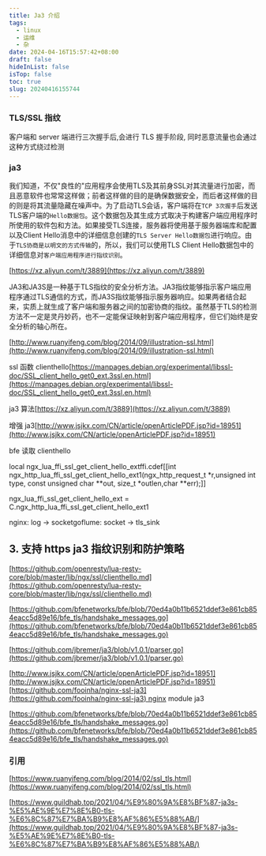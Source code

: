 ```yaml
---
title: Ja3 介绍
tags:
  - linux
  - 运维
  - 杂
date: 2024-04-16T15:57:42+08:00
draft: false
hideInList: false
isTop: false
toc: true
slug: 20240416155744
---
```

### TLS/SSL 指纹

客户端和 server 端进行三次握手后,会进行 TLS 握手阶段, 同时恶意流量也会通过这种方式绕过检测




### ja3

我们知道，不仅"良性的"应用程序会使用TLS及其前身SSL对其流量进行加密，而且恶意软件也常常这样做；前者这样做的目的是确保数据安全，而后者这样做的目的则是将其流量隐藏在噪声中。为了启动TLS会话，客户端将在`TCP 3次握手`后发送TLS客户端的`Hello数据包`。这个数据包及其生成方式取决于构建客户端应用程序时所使用的软件包和方法。如果接受TLS连接，服务器将使用基于服务器端库和配置以及Client Hello消息中的详细信息创建的`TLS Server Hello数据包`进行响应。由于`TLS协商是以明文的方式传输`的，所以，我们可以使用TLS Client Hello数据包中的详细信息对`客户端应用程序进行指纹识别`。

[https://xz.aliyun.com/t/3889](https://xz.aliyun.com/t/3889)

JA3和JA3S是一种基于TLS指纹的安全分析方法。JA3指纹能够指示客户端应用程序通过TLS通信的方式，而JA3S指纹能够指示服务器响应。如果两者结合起来，实质上就生成了客户端和服务器之间的加密协商的指纹。虽然基于TLS的检测方法不一定是灵丹妙药，也不一定能保证映射到客户端应用程序，但它们始终是安全分析的轴心所在。

[http://www.ruanyifeng.com/blog/2014/09/illustration-ssl.html](http://www.ruanyifeng.com/blog/2014/09/illustration-ssl.html)

ssl 函数 clienthello[https://manpages.debian.org/experimental/libssl-doc/SSL_client_hello_get0_ext.3ssl.en.html](https://manpages.debian.org/experimental/libssl-doc/SSL_client_hello_get0_ext.3ssl.en.html)

ja3 算法[https://xz.aliyun.com/t/3889](https://xz.aliyun.com/t/3889)

增强 ja3[http://www.jsjkx.com/CN/article/openArticlePDF.jsp?id=18951](http://www.jsjkx.com/CN/article/openArticlePDF.jsp?id=18951)

bfe 读取 clienthello

local ngx_lua_ffi_ssl_get_client_hello_extffi.cdef[[int ngx_http_lua_ffi_ssl_get_client_hello_ext1(ngx_http_request_t *r,unsigned int type, const unsigned char **out, size_t *outlen,char **err);]]

ngx_lua_ffi_ssl_get_client_hello_ext = C.ngx_http_lua_ffi_ssl_get_client_hello_ext1

nginx: log -> socketgoflume: socket -> tls_sink

## 3. 支持 https ja3 指纹识别和防护策略

[https://github.com/openresty/lua-resty-core/blob/master/lib/ngx/ssl/clienthello.md](https://github.com/openresty/lua-resty-core/blob/master/lib/ngx/ssl/clienthello.md)

[https://github.com/bfenetworks/bfe/blob/70ed4a0b11b6521ddef3e861cb854eacc5d89e16/bfe_tls/handshake_messages.go](https://github.com/bfenetworks/bfe/blob/70ed4a0b11b6521ddef3e861cb854eacc5d89e16/bfe_tls/handshake_messages.go)

[https://github.com/jbremer/ja3/blob/v1.0.1/parser.go](https://github.com/jbremer/ja3/blob/v1.0.1/parser.go)

[http://www.jsjkx.com/CN/article/openArticlePDF.jsp?id=18951](http://www.jsjkx.com/CN/article/openArticlePDF.jsp?id=18951)[https://github.com/fooinha/nginx-ssl-ja3](https://github.com/fooinha/nginx-ssl-ja3) nginx module ja3

[https://github.com/bfenetworks/bfe/blob/70ed4a0b11b6521ddef3e861cb854eacc5d89e16/bfe_tls/handshake_messages.go](https://github.com/bfenetworks/bfe/blob/70ed4a0b11b6521ddef3e861cb854eacc5d89e16/bfe_tls/handshake_messages.go)





### 引用

[https://www.ruanyifeng.com/blog/2014/02/ssl_tls.html](https://www.ruanyifeng.com/blog/2014/02/ssl_tls.html)

[https://www.guildhab.top/2021/04/%E9%80%9A%E8%BF%87-ja3s-%E5%AE%9E%E7%8E%B0-tls-%E6%8C%87%E7%BA%B9%E8%AF%86%E5%88%AB/](https://www.guildhab.top/2021/04/%E9%80%9A%E8%BF%87-ja3s-%E5%AE%9E%E7%8E%B0-tls-%E6%8C%87%E7%BA%B9%E8%AF%86%E5%88%AB/)

